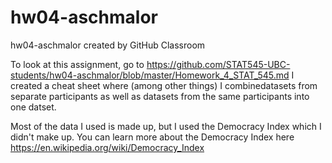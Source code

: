 # hw04-aschmalor
hw04-aschmalor created by GitHub Classroom

To look at this assignment, go to https://github.com/STAT545-UBC-students/hw04-aschmalor/blob/master/Homework_4_STAT_545.md
I created a cheat sheet where (among other things) I combinedatasets from separate participants as well as datasets from the same participants into one datset.

Most of the data I used is made up, but I used the Democracy Index which I didn't make up. You can learn more about the Democracy Index 
here https://en.wikipedia.org/wiki/Democracy_Index
